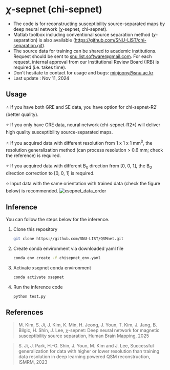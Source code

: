 # $\chi$-sepnet (chi-sepnet)
* The code is for reconstructing susceptibility source-separated maps by deep neural network ($\chi$-sepnet, chi-sepnet).
* Matlab toolbox including conventional source separation method ($\chi$-separation) is also available (https://github.com/SNU-LIST/chi-separation.git).
* The source data for training can be shared to academic institutions. Request should be sent to snu.list.software@gmail.com. For each request, internal approval from our Institutional Review Board (IRB) is required (i.e. takes time).
* Don't hesitate to contact for usage and bugs: minjoony@snu.ac.kr
* Last update : Nov 11, 2024


## Usage
⭐ If you have both GRE and SE data, you have option for chi-sepnet-R2' (better quality).

⭐ If you only have GRE data, neural network (chi-sepnet-R2*) will deliver high quality susceptibility source-separated maps.

⭐ If you acquired data with different resolution from 1 x 1 x 1 mm<sup>3</sup>, the resolution generalization method (can process resolution > 0.6 mm; check the reference) is required.

⭐ If you acquired data with different B<sub>0</sub> direction from [0, 0, 1], the B<sub>0</sub> direction correction to [0, 0, 1] is required.

⭐ Input data with the same orientation with trained data (check the figure below) is recommended.
![xsepnet_data_order](https://github.com/user-attachments/assets/a99aeefd-8e01-4810-80e7-c02b6130d5db)

## Inference
You can follow the steps below for the inference.

1. Clone this repository
    ```bash
    git clone https://github.com/SNU-LIST/QSMnet.git
    ```
2. Create conda environment via downloaded yaml file
    ```bash
    conda env create -f chisepnet_env.yaml
    ```
3. Activate xsepnet conda environment
    ```bash
    conda activate xsepnet
    ```
5. Run the inference code
    ```bash
    python test.py
    ```
## References
>M. Kim, S. Ji, J. Kim, K. Min, H. Jeong, J. Youn, T. Kim, J. Jang, B. Bilgic, H. Shin, J. Lee, $\chi$-sepnet: Deep neural network for magnetic susceptibility source separation, Human Brain Mapping, 2025

>S. Ji, J. Park, H.-G. Shin, J. Youn, M. Kim and J. Lee, Successful generalization for data with higher or lower resolution than training data resolution in deep learning powered QSM reconstruction, ISMRM, 2023
